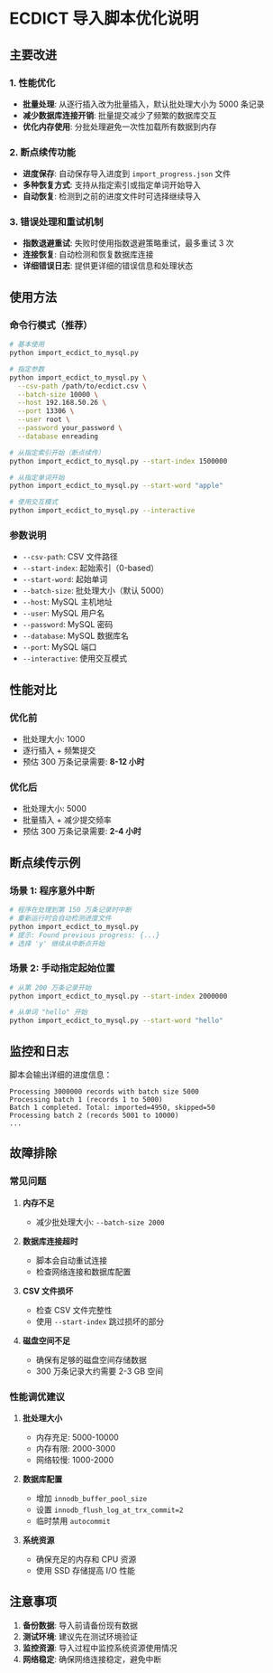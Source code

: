 # ECDICT 导入脚本优化说明

## 主要改进

### 1. 性能优化
- **批量处理**: 从逐行插入改为批量插入，默认批处理大小为 5000 条记录
- **减少数据库连接开销**: 批量提交减少了频繁的数据库交互
- **优化内存使用**: 分批处理避免一次性加载所有数据到内存

### 2. 断点续传功能
- **进度保存**: 自动保存导入进度到 `import_progress.json` 文件
- **多种恢复方式**: 支持从指定索引或指定单词开始导入
- **自动恢复**: 检测到之前的进度文件时可选择继续导入

### 3. 错误处理和重试机制
- **指数退避重试**: 失败时使用指数退避策略重试，最多重试 3 次
- **连接恢复**: 自动检测和恢复数据库连接
- **详细错误日志**: 提供更详细的错误信息和处理状态

## 使用方法

### 命令行模式（推荐）

```bash
# 基本使用
python import_ecdict_to_mysql.py

# 指定参数
python import_ecdict_to_mysql.py \
  --csv-path /path/to/ecdict.csv \
  --batch-size 10000 \
  --host 192.168.50.26 \
  --port 13306 \
  --user root \
  --password your_password \
  --database enreading

# 从指定索引开始（断点续传）
python import_ecdict_to_mysql.py --start-index 1500000

# 从指定单词开始
python import_ecdict_to_mysql.py --start-word "apple"

# 使用交互模式
python import_ecdict_to_mysql.py --interactive
```

### 参数说明

- `--csv-path`: CSV 文件路径
- `--start-index`: 起始索引（0-based）
- `--start-word`: 起始单词
- `--batch-size`: 批处理大小（默认 5000）
- `--host`: MySQL 主机地址
- `--user`: MySQL 用户名
- `--password`: MySQL 密码
- `--database`: MySQL 数据库名
- `--port`: MySQL 端口
- `--interactive`: 使用交互模式

## 性能对比

### 优化前
- 批处理大小: 1000
- 逐行插入 + 频繁提交
- 预估 300 万条记录需要: **8-12 小时**

### 优化后
- 批处理大小: 5000
- 批量插入 + 减少提交频率
- 预估 300 万条记录需要: **2-4 小时**

## 断点续传示例

### 场景 1: 程序意外中断
```bash
# 程序在处理到第 150 万条记录时中断
# 重新运行时会自动检测进度文件
python import_ecdict_to_mysql.py
# 提示: Found previous progress: {...}
# 选择 'y' 继续从中断点开始
```

### 场景 2: 手动指定起始位置
```bash
# 从第 200 万条记录开始
python import_ecdict_to_mysql.py --start-index 2000000

# 从单词 "hello" 开始
python import_ecdict_to_mysql.py --start-word "hello"
```

## 监控和日志

脚本会输出详细的进度信息：
```
Processing 3000000 records with batch size 5000
Processing batch 1 (records 1 to 5000)
Batch 1 completed. Total: imported=4950, skipped=50
Processing batch 2 (records 5001 to 10000)
...
```

## 故障排除

### 常见问题

1. **内存不足**
   - 减少批处理大小: `--batch-size 2000`

2. **数据库连接超时**
   - 脚本会自动重试连接
   - 检查网络连接和数据库配置

3. **CSV 文件损坏**
   - 检查 CSV 文件完整性
   - 使用 `--start-index` 跳过损坏的部分

4. **磁盘空间不足**
   - 确保有足够的磁盘空间存储数据
   - 300 万条记录大约需要 2-3 GB 空间

### 性能调优建议

1. **批处理大小**
   - 内存充足: 5000-10000
   - 内存有限: 2000-3000
   - 网络较慢: 1000-2000

2. **数据库配置**
   - 增加 `innodb_buffer_pool_size`
   - 设置 `innodb_flush_log_at_trx_commit=2`
   - 临时禁用 `autocommit`

3. **系统资源**
   - 确保充足的内存和 CPU 资源
   - 使用 SSD 存储提高 I/O 性能

## 注意事项

1. **备份数据**: 导入前请备份现有数据
2. **测试环境**: 建议先在测试环境验证
3. **监控资源**: 导入过程中监控系统资源使用情况
4. **网络稳定**: 确保网络连接稳定，避免中断